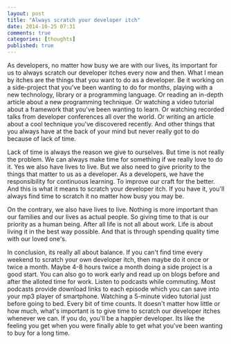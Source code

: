 ```yaml
---
layout: post
title: "Always scratch your developer itch"
date: 2014-10-25 07:31
comments: true
categories: [thoughts]
published: true
---
```


As developers, no matter how busy we are with our lives, its important for us to always scratch our developer itches every now and then. What I mean by itches are the things that you want to do as a developer. Be it working on a side-project that you've been wanting to do for months, playing with a new technology, library or a programming language. Or reading an in-depth article about a new programming technique. Or watching a video tutorial about a framework that you've been wanting to learn. Or watching recorded talks from developer conferences all over the world. Or writing an article about a cool technique you've discovered recently. And other things that you always have at the back of your mind but never really got to do because of lack of time.

Lack of time is always the reason we give to ourselves. But time is not really the problem. We can always make time for something if we really love to do it. Yes we also have lives to live. But we also need to give priority to the things that matter to us as a developer. As a developers, we have the responsibility for continuous learning. To improve our craft for the better. And this is what it means to scratch your developer itch. If you have it, you'll always find time to scratch it no matter how busy you may be. 

On the contrary, we also have lives to live. Nothing is more important than our families and our lives as actual people. So giving time to that is our priority as a human being. After all life is not all about work. Life is about living it in the best way possible. And that is through spending quality time with our loved one's. 

In conclusion, its really all about balance. If you can't find time every weekend to scratch your own developer itch, then maybe do it once or twice a month. Maybe 4-8 hours twice a month doing a side project is a good start. You can also go to work early and read up on blogs before and after the alloted time for work. Listen to podcasts while commuting. Most podcasts provide download links to each episode which you can save into your mp3 player of smartphone. Watching a 5-minute video tutorial just before going to bed. Every bit of time counts. It doesn't matter how little or how much, what's important is to give time to scratch our developer itches whenever we can. If you do, you'll be a happier developer. Its like the feeling you get when you were finally able to get what you've been wanting to buy for a long time.